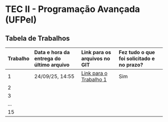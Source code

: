 # TEC II - Programação Avançada (UFPel)

## Tabela de Trabalhos

| Trabalho | Data e hora da entrega do último arquivo | Link para os arquivos no GIT | Fez tudo o que foi solicitado e no prazo? |
| :--- | :--- | :--- | :--- |
| 1    | 24/09/25, 14:55 | [Link para o Trabalho 1](URL_DA_PASTA_TRABALHO_1) | Sim |
| 2    |                |                                             |     |
| 3    |                |                                             |     |
| ...  |                |                                             |     |
| 15   |                |                                             |     |
